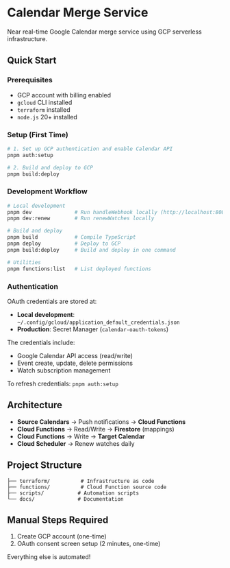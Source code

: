 # Calendar Merge Service

Near real-time Google Calendar merge service using GCP serverless infrastructure.

## Quick Start

### Prerequisites
- GCP account with billing enabled
- `gcloud` CLI installed
- `terraform` installed
- `node.js` 20+ installed

### Setup (First Time)

```bash
# 1. Set up GCP authentication and enable Calendar API
pnpm auth:setup

# 2. Build and deploy to GCP
pnpm build:deploy
```

### Development Workflow

```bash
# Local development
pnpm dev              # Run handleWebhook locally (http://localhost:8080)
pnpm dev:renew        # Run renewWatches locally

# Build and deploy
pnpm build            # Compile TypeScript
pnpm deploy           # Deploy to GCP
pnpm build:deploy     # Build and deploy in one command

# Utilities
pnpm functions:list   # List deployed functions
```

### Authentication

OAuth credentials are stored at:
- **Local development**: `~/.config/gcloud/application_default_credentials.json`
- **Production**: Secret Manager (`calendar-oauth-tokens`)

The credentials include:
- Google Calendar API access (read/write)
- Event create, update, delete permissions
- Watch subscription management

To refresh credentials: `pnpm auth:setup`

## Architecture

- **Source Calendars** → Push notifications → **Cloud Functions**
- **Cloud Functions** → Read/Write → **Firestore** (mappings)
- **Cloud Functions** → Write → **Target Calendar**
- **Cloud Scheduler** → Renew watches daily

## Project Structure

```
├── terraform/          # Infrastructure as code
├── functions/          # Cloud Function source code
├── scripts/           # Automation scripts
└── docs/              # Documentation
```

## Manual Steps Required

1. Create GCP account (one-time)
2. OAuth consent screen setup (2 minutes, one-time)

Everything else is automated!
